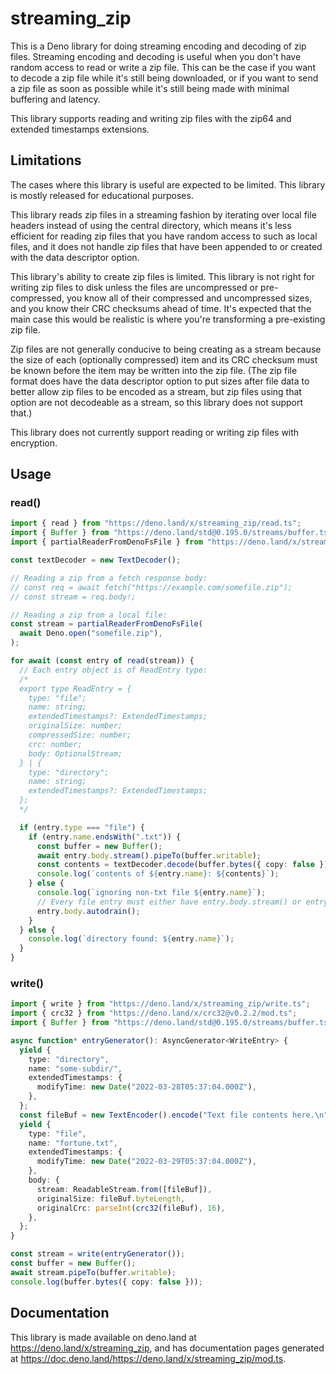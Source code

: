 # streaming_zip

This is a Deno library for doing streaming encoding and decoding of zip files.
Streaming encoding and decoding is useful when you don't have random access to
read or write a zip file. This can be the case if you want to decode a zip file
while it's still being downloaded, or if you want to send a zip file as soon as
possible while it's still being made with minimal buffering and latency.

This library supports reading and writing zip files with the zip64 and extended
timestamps extensions.

## Limitations

The cases where this library is useful are expected to be limited. This library
is mostly released for educational purposes.

This library reads zip files in a streaming fashion by iterating over local file
headers instead of using the central directory, which means it's less efficient
for reading zip files that you have random access to such as local files, and it
does not handle zip files that have been appended to or created with the data
descriptor option.

This library's ability to create zip files is limited. This library is not right
for writing zip files to disk unless the files are uncompressed or
pre-compressed, you know all of their compressed and uncompressed sizes, and you
know their CRC checksums ahead of time. It's expected that the main case this
would be realistic is where you're transforming a pre-existing zip file.

Zip files are not generally conducive to being creating as a stream because the
size of each (optionally compressed) item and its CRC checksum must be known
before the item may be written into the zip file. (The zip file format does have
the data descriptor option to put sizes after file data to better allow zip
files to be encoded as a stream, but zip files using that option are not
decodeable as a stream, so this library does not support that.)

This library does not currently support reading or writing zip files with
encryption.

## Usage

### read()

```ts
import { read } from "https://deno.land/x/streaming_zip/read.ts";
import { Buffer } from "https://deno.land/std@0.195.0/streams/buffer.ts";
import { partialReaderFromDenoFsFile } from "https://deno.land/x/stream_slicing@v1.1.0/deno_helpers.ts";

const textDecoder = new TextDecoder();

// Reading a zip from a fetch response body:
// const req = await fetch("https://example.com/somefile.zip");
// const stream = req.body!;

// Reading a zip from a local file:
const stream = partialReaderFromDenoFsFile(
  await Deno.open("somefile.zip"),
);

for await (const entry of read(stream)) {
  // Each entry object is of ReadEntry type:
  /*
  export type ReadEntry = {
    type: "file";
    name: string;
    extendedTimestamps?: ExtendedTimestamps;
    originalSize: number;
    compressedSize: number;
    crc: number;
    body: OptionalStream;
  } | {
    type: "directory";
    name: string;
    extendedTimestamps?: ExtendedTimestamps;
  };
  */

  if (entry.type === "file") {
    if (entry.name.endsWith(".txt")) {
      const buffer = new Buffer();
      await entry.body.stream().pipeTo(buffer.writable);
      const contents = textDecoder.decode(buffer.bytes({ copy: false }));
      console.log(`contents of ${entry.name}: ${contents}`);
    } else {
      console.log(`ignoring non-txt file ${entry.name}`);
      // Every file entry must either have entry.body.stream() or entry.body.autodrain() called.
      entry.body.autodrain();
    }
  } else {
    console.log(`directory found: ${entry.name}`);
  }
}
```

### write()

```ts
import { write } from "https://deno.land/x/streaming_zip/write.ts";
import { crc32 } from "https://deno.land/x/crc32@v0.2.2/mod.ts";
import { Buffer } from "https://deno.land/std@0.195.0/streams/buffer.ts";

async function* entryGenerator(): AsyncGenerator<WriteEntry> {
  yield {
    type: "directory",
    name: "some-subdir/",
    extendedTimestamps: {
      modifyTime: new Date("2022-03-28T05:37:04.000Z"),
    },
  };
  const fileBuf = new TextEncoder().encode("Text file contents here.\n");
  yield {
    type: "file",
    name: "fortune.txt",
    extendedTimestamps: {
      modifyTime: new Date("2022-03-29T05:37:04.000Z"),
    },
    body: {
      stream: ReadableStream.from([fileBuf]),
      originalSize: fileBuf.byteLength,
      originalCrc: parseInt(crc32(fileBuf), 16),
    },
  };
}

const stream = write(entryGenerator());
const buffer = new Buffer();
await stream.pipeTo(buffer.writable);
console.log(buffer.bytes({ copy: false }));
```

## Documentation

This library is made available on deno.land at
https://deno.land/x/streaming_zip, and has documentation pages generated at
https://doc.deno.land/https://deno.land/x/streaming_zip/mod.ts.
